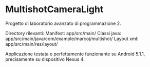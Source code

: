 # MultishotCameraLight

Progetto di laboratorio avanzato di programmazione 2.

Directory rilevanti:
Manifest: app/src/main/
Classi java: app/src/main/java/com/example/marcoj/multishot/
Layout xml: app/src/main/res/layout/

Applicazione testata e perfettamente funzionante su Android 5.1.1, precisamente su dispositivo Nexus 4.
